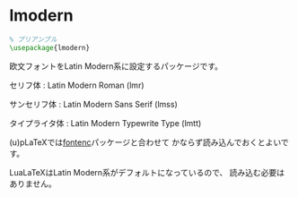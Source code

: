 # lmodern

```latex
% プリアンブル
\usepackage{lmodern}
```

欧文フォントをLatin Modern系に設定するパッケージです。

セリフ体
:   Latin Modern Roman (lmr)

サンセリフ体
:   Latin Modern Sans Serif (lmss)

タイプライタ体
:   Latin Modern Typewrite Type (lmtt)

(u)pLaTeXでは[fontenc](latex-fontenc.md)パッケージと合わせて
かならず読み込んでおくとよいです。

LuaLaTeXはLatin Modern系がデフォルトになっているので、
読み込む必要はありません。
